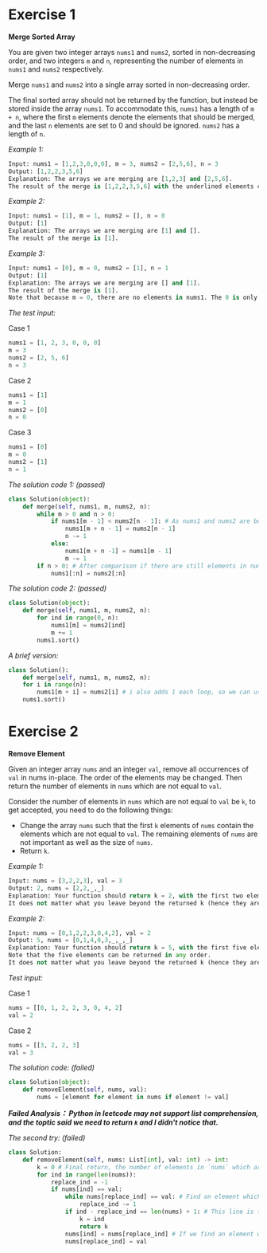# Exercise 1

**Merge Sorted Array**

You are given two integer arrays `nums1` and `nums2`, sorted in non-decreasing order, and two integers `m` and `n`, representing the number of elements in `nums1` and `nums2` respectively.

Merge `nums1` and `nums2` into a single array sorted in non-decreasing order.

The final sorted array should not be returned by the function, but instead be stored inside the array `nums1`. To accommodate this, `nums1` has a length of `m + n`, where the first `m` elements denote the elements that should be merged, and the last `n` elements are set to 0 and should be ignored. `nums2` has a length of `n`.

_Example 1:_
```py
Input: nums1 = [1,2,3,0,0,0], m = 3, nums2 = [2,5,6], n = 3
Output: [1,2,2,3,5,6]
Explanation: The arrays we are merging are [1,2,3] and [2,5,6].
The result of the merge is [1,2,2,3,5,6] with the underlined elements coming from nums1.
```

_Example 2:_
```py
Input: nums1 = [1], m = 1, nums2 = [], n = 0
Output: [1]
Explanation: The arrays we are merging are [1] and [].
The result of the merge is [1].
```

_Example 3:_
```py
Input: nums1 = [0], m = 0, nums2 = [1], n = 1
Output: [1]
Explanation: The arrays we are merging are [] and [1].
The result of the merge is [1].
Note that because m = 0, there are no elements in nums1. The 0 is only there to ensure the merge result can fit in nums1.
```

_The test input:_

Case 1
```py
nums1 = [1, 2, 3, 0, 0, 0]
m = 3
nums2 = [2, 5, 6]
n = 3
```

Case 2
```py
nums1 = [1]
m = 1
nums2 = [0]
n = 0
```

Case 3
```py
nums1 = [0]
m = 0
nums2 = [1]
n = 1
```

_The solution code 1: (passed)_
```py
class Solution(object):
    def merge(self, nums1, m, nums2, n):
        while m > 0 and n > 0:
            if nums1[m - 1] < nums2[n - 1]: # As nums1 and nums2 are both sorted in non-decrease order, we can compare the last element in both list to see which element is bigger, the biggest one will be placed in the last position in nums1, and continue compare the last element of the both lists.
                nums1[m + n - 1] = nums2[n - 1]
                n -= 1
            else:
                nums1[m + n -1] = nums1[m - 1]
                m -= 1
        if n > 0: # After comparison if there are still elements in nums2, means these elements are less than the same position's elements in nums1, replace the elements in nums1 at the same position to the elements in nums2
            nums1[:n] = nums2[:n] 

```

_The solution code 2: (passed)_
```py
class Solution(object):
    def merge(self, nums1, m, nums2, n):
        for ind in range(0, n):
            nums1[m] = nums2[ind]
            m += 1
        nums1.sort()
```

_A brief version:_
```py
class Solution():
    def merge(self, nums1, m, nums2, n):
    for i in range(n):
        nums1[m + i] = nums2[i] # i also adds 1 each loop, so we can use m adds i directly.
    nums1.sort()
```

# Exercise 2

**Remove Element**

Given an integer array `nums` and an integer `val`, remove all occurrences of `val` in nums in-place. The order of the elements may be changed. Then return the number of elements in `nums` which are not equal to `val`.

Consider the number of elements in `nums` which are not equal to `val` be `k`, to get accepted, you need to do the following things:

- Change the array `nums` such that the first `k` elements of `nums` contain the elements which are not equal to `val`. The remaining elements of `nums` are not important as well as the size of `nums`.
- Return `k`.

_Example 1:_
```py
Input: nums = [3,2,2,3], val = 3
Output: 2, nums = [2,2,_,_]
Explanation: Your function should return k = 2, with the first two elements of nums being 2.
It does not matter what you leave beyond the returned k (hence they are underscores).
```

_Example 2:_
```py
Input: nums = [0,1,2,2,3,0,4,2], val = 2
Output: 5, nums = [0,1,4,0,3,_,_,_]
Explanation: Your function should return k = 5, with the first five elements of nums containing 0, 0, 1, 3, and 4.
Note that the five elements can be returned in any order.
It does not matter what you leave beyond the returned k (hence they are underscores).
```

_Test input:_

Case 1
```py
nums = [[0, 1, 2, 2, 3, 0, 4, 2]
val = 2
```

Case 2
```py
nums = [[3, 2, 2, 3]
val = 3
```

_The solution code: (failed)_
```py
class Solution(object):
    def removeElement(self, nums, val):
        nums = [element for element in nums if element != val] 
```
_**Failed Analysis： Python in leetcode may not support list comprehension, and the toptic said we need to return `k` and I didn't notice that.**_

_The second try: (failed)_
```py
class Solution:
    def removeElement(self, nums: List[int], val: int) -> int:
        k = 0 # Final return, the number of elements in `nums` which are not equal to `val`.
        for ind in range(len(nums)):
            replace_ind = -1 
            if nums[ind] == val:
                while nums[replace_ind] == val: # Find an element which is nor equal to `val` from the last element in the list.
                    replace_ind -= 1
                if ind - replace_ind == len(nums) + 1: # This line is to see if the entire list is retrieved. The reason why add `1` is that when we finished moving all `val`s at the end of the list, the index difference bewteen the first element we find which is not equal to `val` and the index of the replaced value is 1.
                    k = ind
                    return k
                nums[ind] = nums[replace_ind] # If we find an element which is not equal to `val` we exchange the position of the two element.
                nums[replace_ind] = val

```




